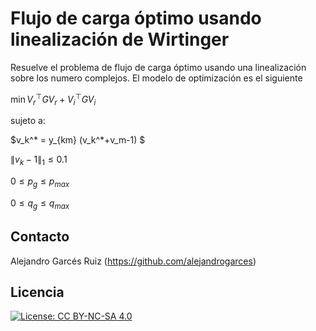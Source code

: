 # Flujo de carga óptimo usando linealización de Wirtinger

Resuelve el problema de flujo de carga óptimo usando una linealización sobre los numero complejos.  El modelo de optimización es el siguiente

$\min V_r^\top G V_r + V_i^\top G V_i$

sujeto a:

$v_k^* = y_{km} (v_k^*+v_m-1) $ 

$\left\|v_{k}-1\right\|_1 \leq 0.1$

$0 \leq p_{g} \leq p_{max}$ 

$0 \leq q_{g} \leq q_{max}$ 


## Contacto

Alejandro Garcés Ruiz
(https://github.com/alejandrogarces)

## Licencia

[![License: CC BY-NC-SA 4.0](https://img.shields.io/badge/License-CC_BY--NC--SA_4.0-lightgrey.svg)](https://creativecommons.org/licenses/by-nc-sa/4.0/)
